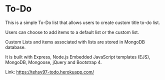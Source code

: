 # To-Do
This is a simple To-Do list that allows users to create custom title to-do list.

Users can choose to add items to a default list or the custom list.

Custom Lists and items associated with lists are stored in MongoDB database. 

It is built with Express, Node.js Embedded JavaScript templates (EJS), MongoDB, Mongoose, jQuery and Bootstrap 4.

Link: https://tehsy97-todo.herokuapp.com/
